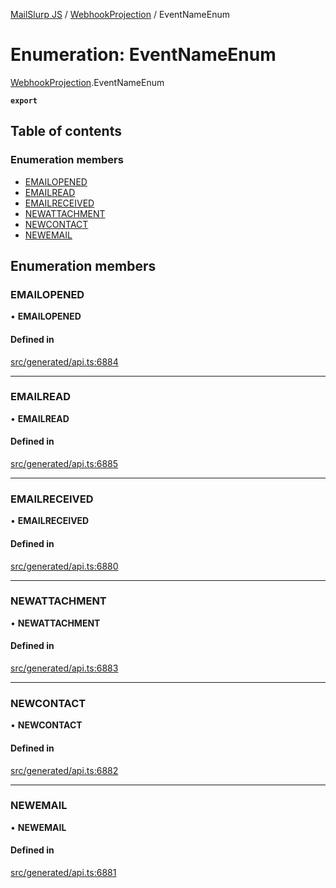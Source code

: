 [MailSlurp JS](../README.md) / [WebhookProjection](../modules/WebhookProjection.md) / EventNameEnum

# Enumeration: EventNameEnum

[WebhookProjection](../modules/WebhookProjection.md).EventNameEnum

**`export`**

## Table of contents

### Enumeration members

- [EMAILOPENED](WebhookProjection.EventNameEnum.md#emailopened)
- [EMAILREAD](WebhookProjection.EventNameEnum.md#emailread)
- [EMAILRECEIVED](WebhookProjection.EventNameEnum.md#emailreceived)
- [NEWATTACHMENT](WebhookProjection.EventNameEnum.md#newattachment)
- [NEWCONTACT](WebhookProjection.EventNameEnum.md#newcontact)
- [NEWEMAIL](WebhookProjection.EventNameEnum.md#newemail)

## Enumeration members

### EMAILOPENED

• **EMAILOPENED**

#### Defined in

[src/generated/api.ts:6884](https://github.com/mailslurp/mailslurp-client/blob/5523864/src/generated/api.ts#L6884)

___

### EMAILREAD

• **EMAILREAD**

#### Defined in

[src/generated/api.ts:6885](https://github.com/mailslurp/mailslurp-client/blob/5523864/src/generated/api.ts#L6885)

___

### EMAILRECEIVED

• **EMAILRECEIVED**

#### Defined in

[src/generated/api.ts:6880](https://github.com/mailslurp/mailslurp-client/blob/5523864/src/generated/api.ts#L6880)

___

### NEWATTACHMENT

• **NEWATTACHMENT**

#### Defined in

[src/generated/api.ts:6883](https://github.com/mailslurp/mailslurp-client/blob/5523864/src/generated/api.ts#L6883)

___

### NEWCONTACT

• **NEWCONTACT**

#### Defined in

[src/generated/api.ts:6882](https://github.com/mailslurp/mailslurp-client/blob/5523864/src/generated/api.ts#L6882)

___

### NEWEMAIL

• **NEWEMAIL**

#### Defined in

[src/generated/api.ts:6881](https://github.com/mailslurp/mailslurp-client/blob/5523864/src/generated/api.ts#L6881)
